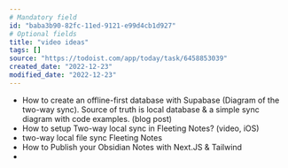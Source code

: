 ```yaml
---
# Mandatory field
id: "baba3b90-82fc-11ed-9121-e99d4cb1d927"
# Optional fields
title: "video ideas"
tags: []
source: "https://todoist.com/app/today/task/6458853039"
created_date: "2022-12-23"
modified_date: "2022-12-23"
---
```

- How to create an offline-first database with Supabase (Diagram of the two-way sync). Source of truth is local database & a simple sync diagram with code examples. (blog post)
- How to setup Two-way local sync in Fleeting Notes? (video, iOS)
- two-way local file sync Fleeting Notes
- How to Publish your Obsidian Notes with Next.JS & Tailwind
- 